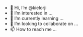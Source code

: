 - 👋 Hi, I’m @kielorji
- 👀 I’m interested in ...
- 🌱 I’m currently learning ...
- 💞️ I’m looking to collaborate on ...
- 📫 How to reach me ...

<!---
kielorji/kielorji is a ✨ special ✨ repository because its `README.md` (this file) appears on your GitHub profile.
You can click the Preview link to take a look at your changes.
--->
